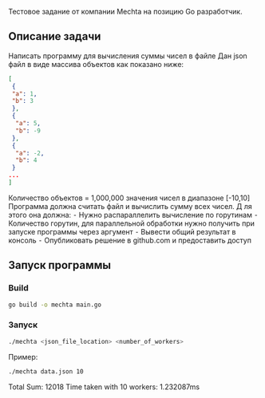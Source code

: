 Тестовое задание от компании Mechta на позицию Go разработчик.

## Описание задачи

Написать программу для вычисления суммы чисел в файле
Дан json файл в виде массива объектов как показано ниже:
```json
[
 {
 "a": 1,
 "b": 3
 },
 {
  "a": 5,
  "b": -9
 },
 {
  "a": -2,
  "b": 4
 }
...
]
```
Количество объектов = 1,000,000 значения чисел в диапазоне [-10,10]
Программа должна считать файл и вычислить сумму всех чисел. Д
ля этого она должна:
⁃ Нужно распараллелить вычисление по горутинам
⁃ Количество горутин, для параллельной обработки нужно получить при запуске программы через аргумент
⁃ Вывести общий результат в консоль
⁃ Опубликовать решение в github.com и предоставить доступ

## Запуск программы

### Build

```sh
go build -o mechta main.go
```

### Запуск

```sh
./mechta <json_file_location> <number_of_workers>
```

Пример:
```sh
./mechta data.json 10
```

Total Sum: 12018
Time taken with 10 workers: 1.232087ms



